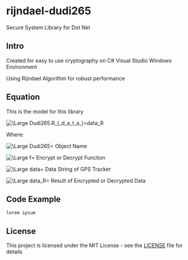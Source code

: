 # rijndael-dudi265
Secure System Library for Dot Net

## Intro
Created for easy to use cryptography on C# Visual Studio Windows Environment

Using Rijndael Algorithm for robust performance

## Equation
This is the model for this library

<img src="https://latex.codecogs.com/svg.latex?\Large&space;Dudi265.f_(_d_a_t_a_)=data_R" title="\Large Dudi265.R_(_d_a_t_a_)=data_R" />

Where:

<img src="https://latex.codecogs.com/svg.latex?\Large&space;Dudi265=" title="\Large Dudi265=" /> Object Name

<img src="https://latex.codecogs.com/svg.latex?\Large&space;f=" title="\Large f=" /> Encrypt or Decrypt Function

<img src="https://latex.codecogs.com/svg.latex?\Large&space;data=" title="\Large data=" /> Data String of GPS Tracker 

<img src="https://latex.codecogs.com/svg.latex?\Large&space;data_R=" title="\Large data_R=" /> Result of Encrypted or Decrypted Data

## Code Example

```
lorem ipsum
```

## License
This project is licensed under the MIT License - see the [LICENSE](LICENSE) file for details
